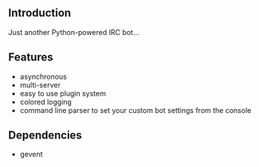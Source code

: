 ## Introduction

Just another Python-powered IRC bot...

## Features

- asynchronous
- multi-server
- easy to use plugin system
- colored logging
- command line parser to set your custom bot settings from the console

## Dependencies

- gevent
